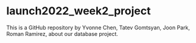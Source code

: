 # launch2022_week2_project
This is a GitHub repository by Yvonne Chen, Tatev Gomtsyan, Joon Park, Roman Ramirez, about our database project.
